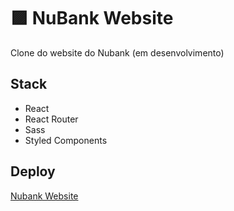 # :purple_square: NuBank Website

Clone do website do Nubank (em desenvolvimento)

## Stack

- React
- React Router
- Sass
- Styled Components

## Deploy

[Nubank Website](https://glhrmoura.github.io/nubank-website)
